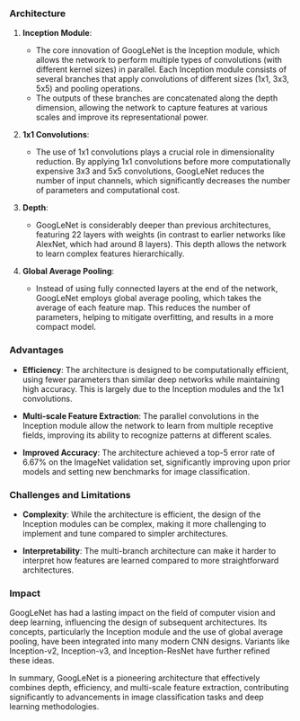 ### Architecture

1. **Inception Module**:
   - The core innovation of GoogLeNet is the Inception module, which allows the network to perform multiple types of convolutions (with different kernel sizes) in parallel. Each Inception module consists of several branches that apply convolutions of different sizes (1x1, 3x3, 5x5) and pooling operations.
   - The outputs of these branches are concatenated along the depth dimension, allowing the network to capture features at various scales and improve its representational power.

2. **1x1 Convolutions**:
   - The use of 1x1 convolutions plays a crucial role in dimensionality reduction. By applying 1x1 convolutions before more computationally expensive 3x3 and 5x5 convolutions, GoogLeNet reduces the number of input channels, which significantly decreases the number of parameters and computational cost.

3. **Depth**:
   - GoogLeNet is considerably deeper than previous architectures, featuring 22 layers with weights (in contrast to earlier networks like AlexNet, which had around 8 layers). This depth allows the network to learn complex features hierarchically.

4. **Global Average Pooling**:
   - Instead of using fully connected layers at the end of the network, GoogLeNet employs global average pooling, which takes the average of each feature map. This reduces the number of parameters, helping to mitigate overfitting, and results in a more compact model.

### Advantages

- **Efficiency**: The architecture is designed to be computationally efficient, using fewer parameters than similar deep networks while maintaining high accuracy. This is largely due to the Inception modules and the 1x1 convolutions.
  
- **Multi-scale Feature Extraction**: The parallel convolutions in the Inception module allow the network to learn from multiple receptive fields, improving its ability to recognize patterns at different scales.

- **Improved Accuracy**: The architecture achieved a top-5 error rate of 6.67% on the ImageNet validation set, significantly improving upon prior models and setting new benchmarks for image classification.

### Challenges and Limitations

- **Complexity**: While the architecture is efficient, the design of the Inception modules can be complex, making it more challenging to implement and tune compared to simpler architectures.

- **Interpretability**: The multi-branch architecture can make it harder to interpret how features are learned compared to more straightforward architectures.

### Impact

GoogLeNet has had a lasting impact on the field of computer vision and deep learning, influencing the design of subsequent architectures. Its concepts, particularly the Inception module and the use of global average pooling, have been integrated into many modern CNN designs. Variants like Inception-v2, Inception-v3, and Inception-ResNet have further refined these ideas.

In summary, GoogLeNet is a pioneering architecture that effectively combines depth, efficiency, and multi-scale feature extraction, contributing significantly to advancements in image classification tasks and deep learning methodologies.